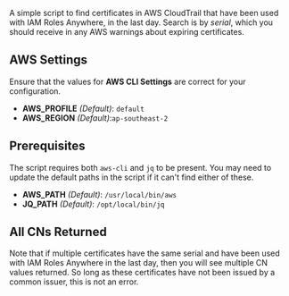 A simple script to find certificates in AWS CloudTrail that have been used with IAM Roles Anywhere, in the last day. Search is by _serial_, which you should receive in any AWS warnings about expiring certificates.

## AWS Settings
Ensure that the values for **AWS CLI Settings** are correct for your configuration.
- **AWS_PROFILE** *(Default)*: `default`
- **AWS_REGION** *(Default)*:`ap-southeast-2`


## Prerequisites
The script requires both `aws-cli` and `jq` to be present. You may need to update the default paths in the script if it can't find either of these.

- **AWS_PATH** *(Default)*: `/usr/local/bin/aws`
- **JQ_PATH** *(Default)*: `/opt/local/bin/jq`

## All CNs Returned
Note that if multiple certificates have the same serial and have been used with IAM Roles Anywhere in the last day, then you will see multiple CN values returned. So long as these certificates have not been issued by a common issuer, this is not an error. 